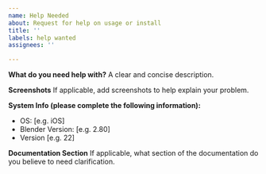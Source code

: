 ```yaml
---
name: Help Needed
about: Request for help on usage or install
title: ''
labels: help wanted
assignees: ''

---
```


**What do you need help with?**
A clear and concise description.

**Screenshots**
If applicable, add screenshots to help explain your problem.

**System Info (please complete the following information):**
 - OS: [e.g. iOS]
 - Blender Version: [e.g. 2.80]
 - Version [e.g. 22]

**Documentation Section**
If applicable, what section of the documentation do you believe to need clarification.
